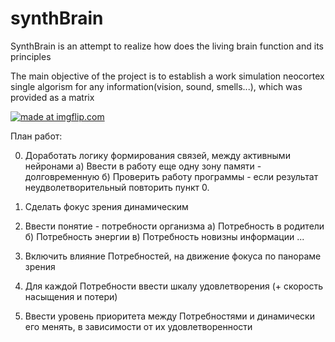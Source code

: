 # synthBrain

SynthBrain is an attempt to realize how does the living brain function and its principles

The main objective of the project is to establish a work simulation neocortex single algorism 
for any information(vision, sound, smells...), which was  provided as a matrix


<a href="https://imgflip.com/gif/2ev0fx"><img src="https://i.imgflip.com/2ev0fx.gif" title="made at imgflip.com"/></a>

План работ:

0. Доработать логику формирования связей, между активными нейронами
    а) Ввести в работу еще одну зону памяти - долговременную
    б) Проверить работу программы - если результат неудволетворительный повторить пункт 0.
1. Сделать фокус зрения динамическим
2. Ввести понятие - потребности организма
    а) Потребность в родители
    б) Потребность энергии
    в) Потребность новизны информации
    ...

3. Включить влияние Потребностей, на движение фокуса по панораме зрения
4. Для каждой Потребности ввести шкалу удовлетворения (+ скорость насыщения и потери)
5. Ввести уровень приоритета между Потребностями и динамически его менять, в зависимости от их удовлетворенности